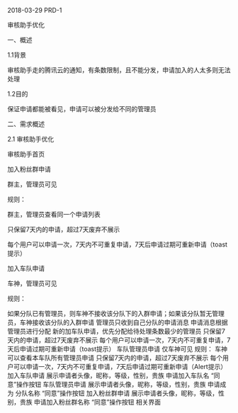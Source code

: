 2018-03-29 PRD-1 

审核助手优化 

一、概述 

1.1背景 

审核助手走的腾讯云的通知，有条数限制，且不能分发，申请加入的人太多则无法处理

1.2目的 

保证申请都能被看见，申请可以被分发给不同的管理员

二、需求概述 

2.1 审核助手优化 

审核助手首页 

加入粉丝群申请 

群主，管理员可见 

规则：

群主，管理员查看同一个申请列表 

只保留7天内的申请，超过7天废弃不展示 

每个用户可以申请一次，7天内不可重复申请，7天后申请过期可重新申请（toast提示） 

加入车队申请 

车神，管理员可见 

规则： 

如果分队已有管理员，则车神不接收该分队下的入群申请；如果该分队暂无管理员，车神接收该分队的入群申请 
管理员只收到自己分队的申请消息 
申请消息根据管理员进行分配 
新的加车队申请，优先分配给待处理条数最少的管理员 
只保留7天内的申请，超过7天废弃不展示 
每个用户可以申请一次，7天内不可重复申请，7天后申请过期可重新申请（toast提示） 
车队管理员申请 
仅车神可见 
规则： 
车神可以查看本车队所有管理员申请 
只保留7天内的申请，超过7天废弃不展示 
每个用户可以申请一次，7天内不可重复申请，7天后申请过期可重新申请（Alert提示） 
加入车队申请 
展示申请者头像，昵称，等级，性别，贵族 
申请加入车队名 
“同意”操作按钮 
车队管理员申请 
展示申请者头像，昵称，等级，性别，贵族 
申请成为 分队名称 
“同意”操作按钮 
加入粉丝群申请 
展示申请者头像，昵称，等级，性别，贵族 
申请加入粉丝群名称 
“同意”操作按钮 
相关界面
